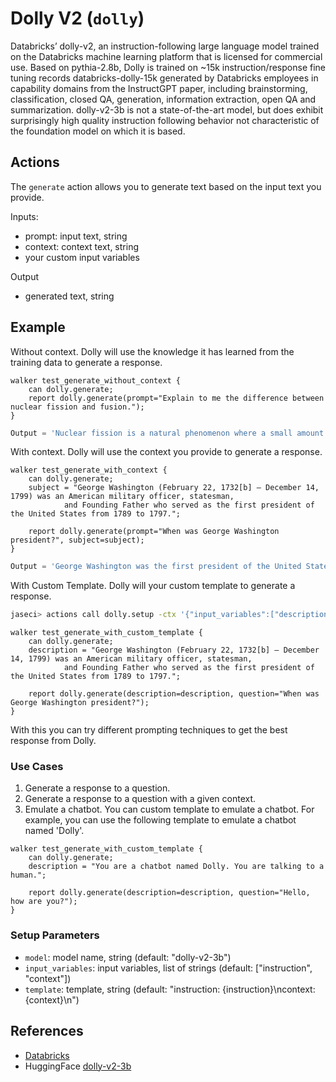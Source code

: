 # **Dolly V2 (`dolly`)**
Databricks’ dolly-v2, an instruction-following large language model trained on the Databricks machine learning platform that is licensed for commercial use. Based on pythia-2.8b, Dolly is trained on ~15k instruction/response fine tuning records databricks-dolly-15k generated by Databricks employees in capability domains from the InstructGPT paper, including brainstorming, classification, closed QA, generation, information extraction, open QA and summarization. dolly-v2-3b is not a state-of-the-art model, but does exhibit surprisingly high quality instruction following behavior not characteristic of the foundation model on which it is based.

## **Actions**
The `generate` action allows you to generate text based on the input text you provide.

Inputs:
- prompt: input text, string
- context: context text, string
- your custom input variables

Output
- generated text, string

## **Example**
Without context. Dolly will use the knowledge it has learned from the training data to generate a response.

```jac
walker test_generate_without_context {
    can dolly.generate;
    report dolly.generate(prompt="Explain to me the difference between nuclear fission and fusion.");
}
```
```python
Output = 'Nuclear fission is a natural phenomenon where a small amount ofUranium or another heavy metal undergoes spontaneous nuclear decay and breaks down into smaller pieces of Uranium. The fission is spontaneous because the Uranium nucleus has an even number of neutrons and so the number of fissile isotopes is even, and there is only one fissile isotope for each mass of Uranium.\n\nNuclear fusion, on the other hand, is a process by which two or more light atoms (typically hydrogen) chemically join to form a heavier one (typically deuterium or tritium) and produce heat and visible light. The fusion reaction is only possible when the two light atoms have an atomic mass ratio of 2:1 (i.e., deuterium and tritium) and therefore produces an even number of neutrons, which is an asymmetric nuclear reaction.\n\nThe splitting of an atom by a chain reaction at a uranium deposit at the Oak Ridge National Laboratory in Tennessee in 1942 is a famous example of nuclear fission. Fission (splitting) is the spontaneous breaking of the nuclear chemical bonds that hold together the giant atom of a uranium ore. This rare nuclear reaction occurs very, very quickly, on the order of 10−23'
```

With context. Dolly will use the context you provide to generate a response.
```jac
walker test_generate_with_context {
    can dolly.generate;
    subject = "George Washington (February 22, 1732[b] – December 14, 1799) was an American military officer, statesman,
            and Founding Father who served as the first president of the United States from 1789 to 1797.";

    report dolly.generate(prompt="When was George Washington president?", subject=subject);
}
```

```python
Output = 'George Washington was the first president of the United States from 1789 to 1797.'
```

With Custom Template. Dolly will your custom template to generate a response.
```bash
jaseci> actions call dolly.setup -ctx '{"input_variables":["description", "question"], "template": "Description : {description}\nQuestion: {question}\nAnswer:"}'
```

```jac
walker test_generate_with_custom_template {
    can dolly.generate;
    description = "George Washington (February 22, 1732[b] – December 14, 1799) was an American military officer, statesman,
            and Founding Father who served as the first president of the United States from 1789 to 1797.";

    report dolly.generate(description=description, question="When was George Washington president?");
}
```
With this you can try different prompting techniques to get the best response from Dolly.

### Use Cases
1. Generate a response to a question.
2. Generate a response to a question with a given context.
3. Emulate a chatbot. You can custom template to emulate a chatbot. For example, you can use the following template to emulate a chatbot named 'Dolly'.


```jac
walker test_generate_with_custom_template {
    can dolly.generate;
    description = "You are a chatbot named Dolly. You are talking to a human.";

    report dolly.generate(description=description, question="Hello, how are you?");
}
```

### Setup Parameters
- `model`: model name, string (default: "dolly-v2-3b")
- `input_variables`: input variables, list of strings (default: ["instruction", "context"])
- `template`: template, string (default: "instruction: {instruction}\ncontext: {context}\n")

## **References**
- [Databricks](https://databricks.com/)
- HuggingFace [dolly-v2-3b](https://huggingface.co/databricks/dolly-v2-3b)